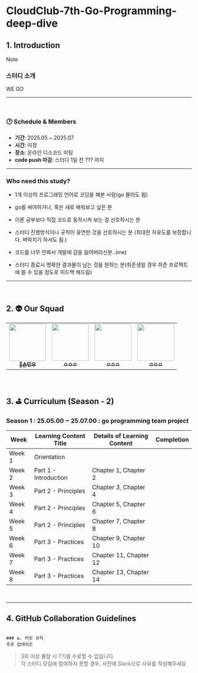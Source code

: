 # CloudClub-7th-Go-Programming-deep-dive

## 1. Introduction
> [!NOTE]
>
> ### 스터디 소개
> WE GO
>

---
<br>

### 🕑 Schedule & Members
- **기간**: 2025.05 ~ 2025.07
- **시간**: 미정
- **장소**: 온라인 디스코드 미팅
- **code push 마감**: 스터디 1일 전 ??? 까지


---


### Who need this study?
- 1개 이상의 프로그래밍 언어로 코딩을 해본 사람(go 몰라도 됨)

- go를 써야하거나, 혹은 새로 배워보고 싶은 분

- 이론 공부보다 직접 코드로 동작시켜 보는 걸 선호하시는 분

- 스터디 진행방식이나 규칙이 유연한 것을 선호하시는 분 (최대한 자유도를 보장합니다. 벼락치기 하셔도 됨.)

- 코드를 너무 안짜서 개발에 감을 잃어버리신분..(me)

- 스터디 종료시 명확한 결과물이 남는 것을 원하는 분(취준생일 경우 취준 프로젝트에 쓸 수 있을 정도로 피드백 해드림) 


---
<br>

## 2. 👽 Our Squad

<table>
  <tr>
    <td align="center"><a href="https://github.com/MinhoJJang"><img src="" width="100px; " alt=""/><br /><sub><b>
👑손민우</b></sub></a><br /></td>
    <td align="center"><a href="https://github.com/doxxx93"><img src="" width="100px;" alt=""/><br /><sub><b>
ㅇㅇㅇ</b></sub></a><br /></td>
    <td align="center"><a href="https://github.com/Hamburg-Whale"><img src="" width="100px;" alt=""/><br /><sub><b>
ㅇㅇㅇ</b></sub></a><br /></td>
    <td align="center"><a href="https://github.com/yucori"><img src="" width="100px;" alt=""/><br /><sub><b>
ㅇㅇㅇ</b></sub></a><br /></td>

  </tr>
</table>

<br>

## 3. ⛳ Curriculum (Season - 2)
### Season 1 : 25.05.00 ~ 25.07.00 : go programming team project

| Week | Learning Content Title | Details of Learning Content | Completion |
| --- | --- | --- | --- |
| Week 1 | Orientation |  |  |
| Week 2 | Part 1 - Introduction | Chapter 1, Chapter 2 |  |
| Week 3 | Part 2 - Principles | Chapter 3, Chapter 4 |  |
| Week 4 | Part 2 - Principles | Chapter 5, Chapter 6 |  |
| Week 5 | Part 2 - Principles | Chapter 7, Chapter 8 |  |
| Week 6 | Part 3 - Practices | Chapter 9, Chapter 10 |  |
| Week 7 | Part 3 - Practices | Chapter 11, Chapter 12 |  |
| Week 8 | Part 3 - Practices | Chapter 13, Chapter 14 |  |

<br>

---

## 4. GitHub Collaboration Guidelines

```

### a. 커밋 규칙
추후 업데이트
```

> 3회 이상 불참 시 7기를 수료할 수 없습니다.    
> 각 스터디 모임에 참여하지 못할 경우, 사전에 Slack으로 사유를 작성해주세요
